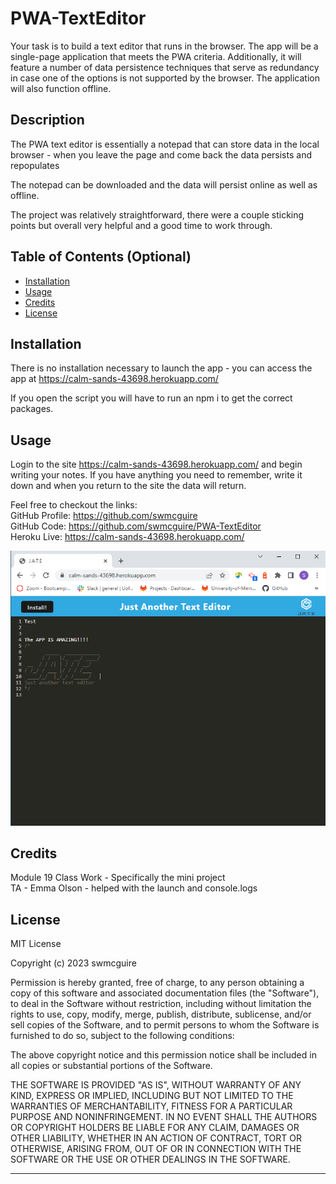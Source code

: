 # PWA-TextEditor
Your task is to build a text editor that runs in the browser. The app will be a single-page application that meets the PWA criteria. Additionally, it will feature a number of data persistence techniques that serve as redundancy in case one of the options is not supported by the browser. The application will also function offline.
## Description

The PWA text editor is essentially a notepad that can store data in the local browser - when you leave the page and come back the data persists and repopulates

The notepad can be downloaded and the data will persist online as well as offline.

The project was relatively straightforward, there were a couple sticking points but overall very helpful and a good time to work through.

## Table of Contents (Optional)

- [Installation](#installation)
- [Usage](#usage)
- [Credits](#credits)
- [License](#license)

## Installation

There is no installation necessary to launch the app - you can access the app at https://calm-sands-43698.herokuapp.com/

If you open the script you will have to run an npm i to get the correct packages.

## Usage

Login to the site https://calm-sands-43698.herokuapp.com/ and begin writing your notes.  If you have anything you need to remember, write it down and when you return to the site the data will return.

Feel free to checkout the links: <br>
GitHub Profile: https://github.com/swmcguire<br>
GitHub Code:  https://github.com/swmcguire/PWA-TextEditor <br>
Heroku Live: https://calm-sands-43698.herokuapp.com/<br>



![Screenshot of the JATE APP](./Assets/JATE-App.png)

## Credits

Module 19 Class Work - Specifically the mini project <br>
TA - Emma Olson - helped with the launch and console.logs

## License

MIT License

Copyright (c) 2023 swmcguire

Permission is hereby granted, free of charge, to any person obtaining a copy
of this software and associated documentation files (the "Software"), to deal
in the Software without restriction, including without limitation the rights
to use, copy, modify, merge, publish, distribute, sublicense, and/or sell
copies of the Software, and to permit persons to whom the Software is
furnished to do so, subject to the following conditions:

The above copyright notice and this permission notice shall be included in all
copies or substantial portions of the Software.

THE SOFTWARE IS PROVIDED "AS IS", WITHOUT WARRANTY OF ANY KIND, EXPRESS OR
IMPLIED, INCLUDING BUT NOT LIMITED TO THE WARRANTIES OF MERCHANTABILITY,
FITNESS FOR A PARTICULAR PURPOSE AND NONINFRINGEMENT. IN NO EVENT SHALL THE
AUTHORS OR COPYRIGHT HOLDERS BE LIABLE FOR ANY CLAIM, DAMAGES OR OTHER
LIABILITY, WHETHER IN AN ACTION OF CONTRACT, TORT OR OTHERWISE, ARISING FROM,
OUT OF OR IN CONNECTION WITH THE SOFTWARE OR THE USE OR OTHER DEALINGS IN THE
SOFTWARE.

---
